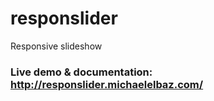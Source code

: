 # responslider
Responsive slideshow

### Live demo & documentation: http://responslider.michaelelbaz.com/